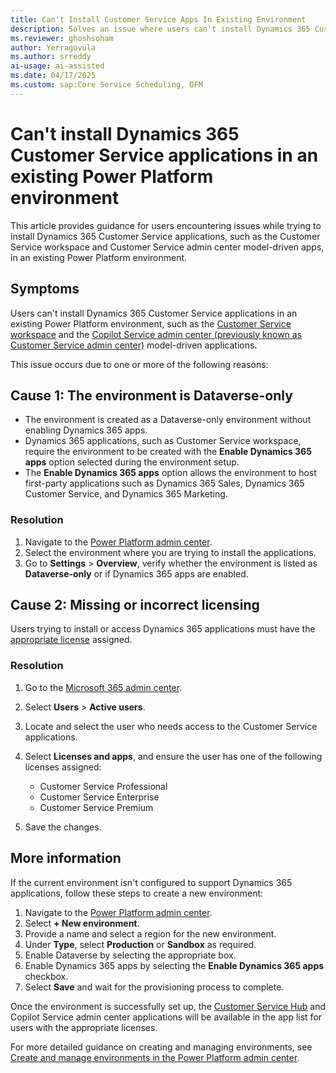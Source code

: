 ```yaml
---
title: Can't Install Customer Service Apps In Existing Environment
description: Solves an issue where users can't install Dynamics 365 Customer Service applications in an existing Power Platform environment.
ms.reviewer: ghoshsoham
author: Yerragovula
ms.author: srreddy
ai-usage: ai-assisted
ms.date: 04/17/2025
ms.custom: sap:Core Service Scheduling, DFM
---
```

# Can't install Dynamics 365 Customer Service applications in an existing Power Platform environment

This article provides guidance for users encountering issues while trying to install Dynamics 365 Customer Service applications, such as the Customer Service workspace and Customer Service admin center model-driven apps, in an existing Power Platform environment.

## Symptoms

Users can't install Dynamics 365 Customer Service applications in an existing Power Platform environment, such as the [Customer Service workspace](/dynamics365/customer-service/implement/csw-overview?tabs=customerserviceadmincenter) and the [Copilot Service admin center (previously known as Customer Service admin center)](/dynamics365/customer-service/implement/cs-admin-center) model-driven applications.

This issue occurs due to one or more of the following reasons:

## Cause 1: The environment is Dataverse-only

- The environment is created as a Dataverse-only environment without enabling Dynamics 365 apps.
- Dynamics 365 applications, such as Customer Service workspace, require the environment to be created with the **Enable Dynamics 365 apps** option selected during the environment setup.
- The **Enable Dynamics 365 apps** option allows the environment to host first-party applications such as Dynamics 365 Sales, Dynamics 365 Customer Service, and Dynamics 365 Marketing.

### Resolution

1. Navigate to the [Power Platform admin center](https://admin.powerplatform.microsoft.com/).
2. Select the environment where you are trying to install the applications.
3. Go to **Settings** > **Overview**, verify whether the environment is listed as **Dataverse-only** or if Dynamics 365 apps are enabled.

## Cause 2: Missing or incorrect licensing

Users trying to install or access Dynamics 365 applications must have the [appropriate license](/dynamics-365/products/customer-service/pricing) assigned.

### Resolution

1. Go to the [Microsoft 365 admin center](https://admin.microsoft.com/).
2. Select **Users** > **Active users**.
3. Locate and select the user who needs access to the Customer Service applications.
4. Select **Licenses and apps**, and ensure the user has one of the following licenses assigned:

    - Customer Service Professional
    - Customer Service Enterprise
    - Customer Service Premium

5. Save the changes.

## More information

If the current environment isn't configured to support Dynamics 365 applications, follow these steps to create a new environment:

1. Navigate to the [Power Platform admin center](https://admin.powerplatform.microsoft.com/).
2. Select **+ New environment**.
3. Provide a name and select a region for the new environment.
4. Under **Type**, select **Production** or **Sandbox** as required.
5. Enable Dataverse by selecting the appropriate box.
6. Enable Dynamics 365 apps by selecting the **Enable Dynamics 365 apps** checkbox.
7. Select **Save** and wait for the provisioning process to complete.

Once the environment is successfully set up, the [Customer Service Hub](/dynamics365/customer-service/implement/customer-service-hub-user-guide-basics) and Copilot Service admin center applications will be available in the app list for users with the appropriate licenses.

For more detailed guidance on creating and managing environments, see [Create and manage environments in the Power Platform admin center](/power-platform/admin/create-environment).
